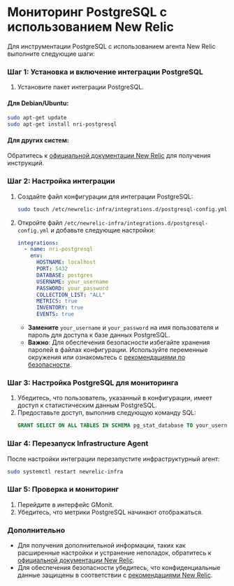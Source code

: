 # Мониторинг PostgreSQL с использованием New Relic

Для инструментации PostgreSQL с использованием агента New Relic выполните следующие шаги:


### Шаг 1: Установка и включение интеграции PostgreSQL

1. Установите пакет интеграции PostgreSQL.

#### Для Debian/Ubuntu:
```bash
sudo apt-get update
sudo apt-get install nri-postgresql
```

#### Для других систем:
Обратитесь к [официальной документации New Relic](https://docs.newrelic.com/docs/infrastructure/host-integrations/host-integrations-list/postgresql/postgresql-integration/) для получения инструкций.



### Шаг 2: Настройка интеграции

1. Создайте файл конфигурации для интеграции PostgreSQL:
   ```bash
   sudo touch /etc/newrelic-infra/integrations.d/postgresql-config.yml
   ```

2. Откройте файл `/etc/newrelic-infra/integrations.d/postgresql-config.yml` и добавьте следующие настройки:
   ```yaml
   integrations:
     - name: nri-postgresql
       env:
         HOSTNAME: localhost
         PORT: 5432
         DATABASE: postgres
         USERNAME: your_username
         PASSWORD: your_password
         COLLECTION_LIST: "ALL"
         METRICS: true
         INVENTORY: true
         EVENTS: true
   ```

   - **Замените** `your_username` и `your_password` на имя пользователя и пароль для доступа к базе данных PostgreSQL.
   - **Важно**: Для обеспечения безопасности избегайте хранения паролей в файлах конфигурации. Используйте переменные окружения или ознакомьтесь с [рекомендациями по безопасности](https://docs.newrelic.com/docs/security/security-privacy/compliance/regulatory-audits-new-relic-services/).



### Шаг 3: Настройка PostgreSQL для мониторинга

1. Убедитесь, что пользователь, указанный в конфигурации, имеет доступ к статистическим данным PostgreSQL.
2. Предоставьте доступ, выполнив следующую команду SQL:
   ```sql
   GRANT SELECT ON ALL TABLES IN SCHEMA pg_stat_database TO your_username;
   ```



### Шаг 4: Перезапуск Infrastructure Agent

После настройки интеграции перезапустите инфраструктурный агент:

```bash
sudo systemctl restart newrelic-infra
```



### Шаг 5: Проверка и мониторинг

1. Перейдите в интерфейс GMonit.
2. Убедитесь, что метрики PostgreSQL начинают отображаться.



### Дополнительно

- Для получения дополнительной информации, таких как расширенные настройки и устранение неполадок, обратитесь к [официальной документации New Relic](https://docs.newrelic.com/docs/infrastructure/host-integrations/host-integrations-list/postgresql/postgresql-integration/).
- Для обеспечения безопасности убедитесь, что конфиденциальные данные защищены в соответствии с [рекомендациями New Relic](https://docs.newrelic.com/docs/security/security-privacy/compliance/regulatory-audits-new-relic-services/).
